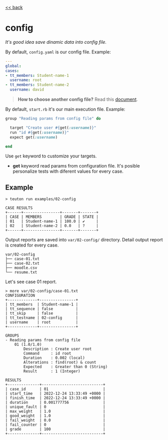 [<< back](README.md)

# config

_It's good idea save dinamic data into config file._

By default, `config.yaml` is our config file. Example:

```yaml
---
global:
cases:
- tt_members: Student-name-1
  username: root
- tt_members: Student-name-2
  username: david
```

> **How to choose another config file?** Read this [document](../commands/example_run.md#3-choosing-config-file).

By default, `start.rb` it's our main execution file. Example:

```ruby
group "Reading params from config file" do

  target "Create user #{get(:username)}"
  run "id #{get(:username)}"
  expect get(:username)

end
```

Use `get` keyword to customize your targets.

* **get** keyword read params from configuration file. It's posible personalize tests with diferent values for every case.

## Example

```console
> teuton run examples/02-config

CASE RESULTS
+------+----------------+-------+-------+
| CASE | MEMBERS        | GRADE | STATE |
| 01   | Student-name-1 | 100.0 | ✔     |
| 02   | Student-name-2 | 0.0   | ?     |
+------+----------------+-------+-------+
```

Output reports are saved into `var/02-config/` directory. Detail output report is created for every case.

```
var/02-config
├── case-01.txt
├── case-02.txt
├── moodle.csv
└── resume.txt
```

Let's see case 01 report.

```
> more var/02-config/case-01.txt
CONFIGURATION
+-------------+----------------+
| tt_members  | Student-name-1 |
| tt_sequence | false          |
| tt_skip     | false          |
| tt_testname | 02-config      |
| username    | root           |
+-------------+----------------+

GROUPS
- Reading params from config file
    01 (1.0/1.0)
        Description : Create user root
        Command     : id root
        Duration    : 0.002 (local)
        Alterations : find(root) & count
        Expected    : Greater than 0 (String)
        Result      : 1 (Integer)

RESULTS
+--------------+---------------------------+
| case_id      | 01                        |
| start_time   | 2022-12-24 13:33:49 +0000 |
| finish_time  | 2022-12-24 13:33:49 +0000 |
| duration     | 0.001777756               |
| unique_fault | 0                         |
| max_weight   | 1.0                       |
| good_weight  | 1.0                       |
| fail_weight  | 0.0                       |
| fail_counter | 0                         |
| grade        | 100                       |
+--------------+---------------------------+
```
